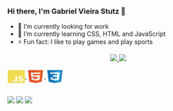 ### Hi there, I'm Gabriel Vieira Stutz 👋

- 🔭 I’m currently looking for work
- 🌱 I’m currently learning CSS, HTML and JavaScript
- ⚡ Fun fact: I like to play games and play sports

<div align="center">
  <a href="https://github.com/GabrielStutz">
  <img size:"48%" height="180em" src="https://github-readme-stats.vercel.app/api?username=GabrielStutz&show_icons=true&theme=github_dark&include_all_commits=true&count_private=true"/>
  <img size:"48%" height="180em" src="https://github-readme-stats.vercel.app/api/top-langs/?username=GabrielStutz&layout=compact&langs_count=7&theme=github_dark"/>
</div>
<div style="display: inline_block"><br>
  <img align="center" alt="Rafa-Js" height="30" width="40" src="https://raw.githubusercontent.com/devicons/devicon/master/icons/javascript/javascript-plain.svg">
  <img align="center" alt="Rafa-HTML" height="30" width="40" src="https://raw.githubusercontent.com/devicons/devicon/master/icons/html5/html5-original.svg">
  <img align="center" alt="Rafa-CSS" height="30" width="40" src="https://raw.githubusercontent.com/devicons/devicon/master/icons/css3/css3-original.svg">
</div>

##

<div>
 <a href="https://discord.gg/wagxzStdcR" target="_blank"><img src="https://img.shields.io/badge/Discord-7289DA?style=for-the-badge&logo=discord&logoColor=white" target="_blank"></a> 
  <a href = "mailto:gabrielstutz100@gmail.com"><img src="https://img.shields.io/badge/-Gmail-%23333?style=for-the-badge&logo=gmail&logoColor=white" target="_blank"></a>
  <a href="https://www.linkedin.com/in/gabriel-vieira-stutz-a06b40221/" target="_blank"><img src="https://img.shields.io/badge/-LinkedIn-%230077B5?style=for-the-badge&logo=linkedin&logoColor=white" target="_blank"></a>
</div>
